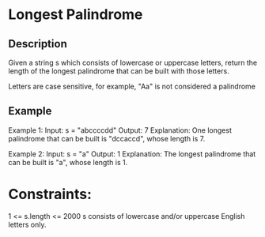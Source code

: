 # Longest Palindrome
## Description

Given a string s which consists of lowercase or uppercase letters, return the length of the longest palindrome that can be built with those letters.

Letters are case sensitive, for example, "Aa" is not considered a palindrome

## Example
Example 1:
Input: s = "abccccdd"
Output: 7
Explanation: One longest palindrome that can be built is "dccaccd", whose length is 7.

Example 2:
Input: s = "a"
Output: 1
Explanation: The longest palindrome that can be built is "a", whose length is 1.
 
# Constraints:
1 <= s.length <= 2000
s consists of lowercase and/or uppercase English letters only.